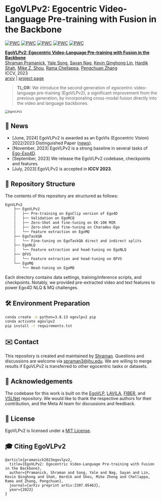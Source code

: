 # EgoVLPv2: Egocentric Video-Language Pre-training with Fusion in the Backbone

[![PWC](https://img.shields.io/endpoint.svg?url=https://paperswithcode.com/badge/egovlpv2-egocentric-video-language-pre/question-answering-on-egotaskqa)](https://paperswithcode.com/sota/question-answering-on-egotaskqa?p=egovlpv2-egocentric-video-language-pre) [![PWC](https://img.shields.io/endpoint.svg?url=https://paperswithcode.com/badge/egovlpv2-egocentric-video-language-pre/video-summarization-on-query-focused-video)](https://paperswithcode.com/sota/video-summarization-on-query-focused-video?p=egovlpv2-egocentric-video-language-pre) [![PWC](https://img.shields.io/endpoint.svg?url=https://paperswithcode.com/badge/egovlpv2-egocentric-video-language-pre/natural-language-queries-on-ego4d)](https://paperswithcode.com/sota/natural-language-queries-on-ego4d?p=egovlpv2-egocentric-video-language-pre) [![PWC](https://img.shields.io/endpoint.svg?url=https://paperswithcode.com/badge/egovlpv2-egocentric-video-language-pre/action-recognition-on-charades-ego)](https://paperswithcode.com/sota/action-recognition-on-charades-ego?p=egovlpv2-egocentric-video-language-pre) [![PWC](https://img.shields.io/endpoint.svg?url=https://paperswithcode.com/badge/egovlpv2-egocentric-video-language-pre/moment-queries-on-ego4d)](https://paperswithcode.com/sota/moment-queries-on-ego4d?p=egovlpv2-egocentric-video-language-pre)

[**EgoVLPv2: Egocentric Video-Language Pre-training with Fusion in the Backbone**](https://arxiv.org/abs/2307.05463)    
[Shraman Pramanick](https://shramanpramanick.github.io/), [Yale Song](http://people.csail.mit.edu/yalesong/home/), [Sayan Nag](https://sayannag.github.io/), [Kevin Qinghong Lin](https://qinghonglin.github.io/), [Hardik Shah](https://www.linkedin.com/in/hardik-shah-75ab5429/), [Mike Z. Shou](https://sites.google.com/view/showlab), [Rama Chellappa](https://engineering.jhu.edu/faculty/rama-chellappa/), [Pengchuan Zhang](https://pzzhang.github.io/pzzhang/)                
ICCV, 2023               
[arxiv](https://arxiv.org/pdf/2307.05463.pdf) | [project page](https://shramanpramanick.github.io/EgoVLPv2/)

> **TL;DR:** We introduce the second generation of egocentric video-language pre-training (EgoVLPv2), a significant improvement from the previous generation, by incorporating cross-modal fusion directly into the video and language backbones.

<img src="/Figures/EgoVLPv2_System.gif" alt="EgoVLPv2" style="zoom:67%;" />

## 📢 News

- [June, 2024] EgoVLPv2 is awarded as an EgoVis (Egocentric Vision) 2022/2023 Distinguished Paper (<a href="https://egovis.github.io/awards/2022_2023/">news</a>).
- [November, 2023] EgoVLPv2 is a strong baseline in several tasks of <a href="https://arxiv.org/pdf/2311.18259">Ego-Exo4D</a>.
- [September, 2023] We release the EgoVLPv2 codebase, checkpoints and features.
- [July, 2023] EgoVLPv2 is accepted in **ICCV 2023**.

## 📁 Repository Structure

The contents of this repository are structured as follows:

```bash
EgoVLPv2
    ├── EgoVLPv2
    │   ├── Pre-training on EgoClip version of Ego4D
    │   ├── Validation on EgoMCQ 
    │   ├── Zero-Shot and fine-tuning on EK-100 MIR
    │   ├── Zero-shot and fine-tuning on Charades-Ego
    │   └── Feature extraction on EgoMQ
    ├── EgoTaskQA
    │   └── Fine-tuning on EgoTaskQA direct and indirect splits
    ├── EgoNLQ
    │   └── Feature extraction and head-tuning on EgoNLQ 
    ├── QFVS
    │   └── Feature extraction and head-tuning on QFVS
    └── EgoMQ
        └── Head-tuning on EgoMQ 
```

Each directory contains data settings, training/inference scripts, and checkpoints. Notably, we provided pre-extracted video and text features to power Ego4D NLQ & MQ challenges.

## 🛠️ Environment Preparation

```bash
conda create -n python=3.8.13 egovlpv2 pip
conda activate egovlpv2
pip install -r requirements.txt
```

## ✉️ Contact
This repository is created and maintained by [Shraman](https://shramanpramanick.github.io/). Questions and discussions are welcome via spraman3@jhu.edu.
We are willing to merge results if EgoVLPv2 is transferred to other egocentric tasks or datasets.

## 🙏 Acknowledgements
The codebase for this work is built on the [EgoVLP](https://github.com/showlab/EgoVLP/tree/f3e8895c7a1a691bc7fb0c07618c3be0015887eb), [LAVILA](https://github.com/facebookresearch/LaViLa), [FIBER](https://github.com/microsoft/FIBER), and [VSLNet](https://github.com/26hzhang/VSLNet) repository. We would like to thank the respective authors for their contribution, and the Meta AI team for discussions and feedback.

## 📄 License

EgoVLPv2 is licensed under a [MIT License](./LICENSE).

## 🎓 Citing EgoVLPv2

```
@article{pramanick2023egovlpv2,
  title={EgoVLPv2: Egocentric Video-Language Pre-training with Fusion in the Backbone},
  author={Pramanick, Shraman and Song, Yale and Nag, Sayan and Lin, Kevin Qinghong and Shah, Hardik and Shou, Mike Zheng and Chellappa, Rama and Zhang, Pengchuan},
  journal={arXiv preprint arXiv:2307.05463},
  year={2023}
}
```

